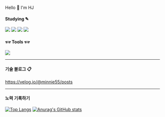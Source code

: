 Hello 👋 I'm HJ 

#### Studying ✎
<img src="https://img.shields.io/badge/c++-00599C?style=for-the-badge&logo=c%2B%2B&logoColor=white"> <img src="https://img.shields.io/badge/java-007396?style=for-the-badge&logo=java&logoColor=white">
<img src="https://img.shields.io/badge/springboot-6DB33F?style=for-the-badge&logo=springboot&logoColor=white"> <img src="https://img.shields.io/badge/html5-E34F26?style=for-the-badge&logo=html5&logoColor=white">

#### 𐃄 Tools 𐃄
<img src="https://img.shields.io/badge/github-181717?style=for-the-badge&logo=github&logoColor=white">

-----
#### 기술 블로그 📋
https://velog.io/@minnie55/posts


---
#### 노력 기록하기
[![Top Langs](https://github-readme-stats.vercel.app/api/top-langs/?username=hjStack)](https://github.com/anuraghazra/github-readme-stats)
[![Anurag's GitHub stats](https://github-readme-stats.vercel.app/api?username=hjStack)](https://github.com/anuraghazra/github-readme-stats)




<!---
hjStack/hjStack is a ✨ special ✨ repository because its `README.md` (this file) appears on your GitHub profile.
You can click the Preview link to take a look at your changes.
--->
